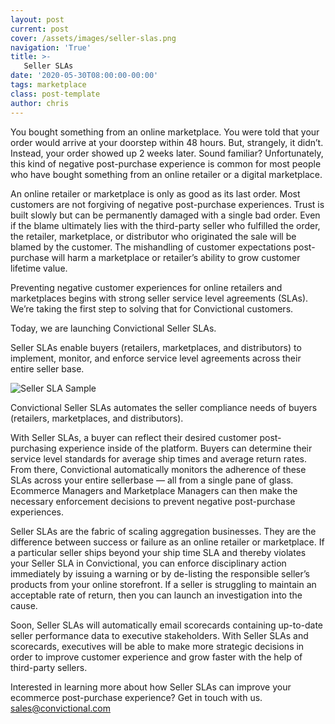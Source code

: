 ```yaml
---
layout: post
current: post
cover: /assets/images/seller-slas.png
navigation: 'True'
title: >-
   Seller SLAs
date: '2020-05-30T08:00:00-00:00'
tags: marketplace
class: post-template
author: chris
---
```

You bought something from an online marketplace. You were told that your order would arrive at your doorstep within 48 hours. But, strangely, it didn’t. Instead, your order showed up 2 weeks later. Sound familiar? Unfortunately, this kind of negative post-purchase experience is common for most people who have bought something from an online retailer or a digital marketplace. 

An online retailer or marketplace is only as good as its last order. Most customers are not forgiving of negative post-purchase experiences. Trust is built slowly but can be permanently damaged with a single bad order. Even if the blame ultimately lies with the third-party seller who fulfilled the order, the retailer, marketplace, or distributor who originated the sale will be blamed by the customer. The mishandling of customer expectations post-purchase will harm a marketplace or retailer’s ability to grow customer lifetime value.

Preventing negative customer experiences for online retailers and marketplaces begins with strong seller service level agreements (SLAs). We’re taking the first step to solving that for Convictional customers. 

Today, we are launching Convictional Seller SLAs. 

Seller SLAs enable buyers (retailers, marketplaces, and distributors) to implement, monitor, and enforce service level agreements across their entire seller base. 

![Seller SLA Sample](https://blog.convictional.com/assets/images/sample-seller-sla.png)

Convictional Seller SLAs automates the seller compliance needs of buyers (retailers, marketplaces, and distributors). 

With Seller SLAs, a buyer can reflect their desired customer post-purchasing experience inside of the platform. Buyers can determine their service level standards for average ship times and average return rates. From there, Convictional automatically monitors the adherence of these SLAs across your entire sellerbase — all from a single pane of glass. Ecommerce Managers and Marketplace Managers can then make the necessary enforcement decisions to prevent negative post-purchase experiences. 

Seller SLAs are the fabric of scaling aggregation businesses. They are the difference between success or failure as an online retailer or marketplace. If a particular seller ships beyond your ship time SLA and thereby violates your Seller SLA in Convictional, you can enforce disciplinary action immediately by issuing a warning or by de-listing the responsible seller’s products from your online storefront. If a seller is struggling to maintain an acceptable rate of return, then you can launch an investigation into the cause. 

Soon, Seller SLAs will automatically email scorecards containing up-to-date seller performance data to executive stakeholders. With Seller SLAs and scorecards, executives will be able to make more strategic decisions in order to improve customer experience and grow faster with the help of third-party sellers. 

Interested in learning more about how Seller SLAs can improve your ecommerce post-purchase experience? Get in touch with us. sales@convictional.com
